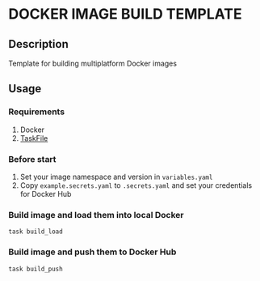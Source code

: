 # DOCKER IMAGE BUILD TEMPLATE

## Description
Template for building multiplatform Docker images

## Usage

### Requirements
1. Docker
2. [TaskFile](https://taskfile.dev/#/installation)

### Before start
1. Set your image namespace and version in `variables.yaml`
2. Copy `example.secrets.yaml` to `.secrets.yaml` and set your credentials for Docker Hub

### Build image and load them into local Docker

```shell
task build_load
```

### Build image and push them to Docker Hub

```shell
task build_push
```
